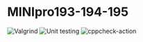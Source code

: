# MINIpro193-194-195
![Valgrind](https://github.com/99003193/MINIpro193-194-195/workflows/Valgrind/badge.svg)
![Unit testing](https://github.com/99003193/MINIpro193-194-195/workflows/Unit%20testing/badge.svg)
![cppcheck-action](https://github.com/99003193/MINIpro193-194-195/workflows/cppcheck-action/badge.svg)
